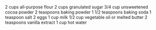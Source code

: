 2 cups all-purpose flour
2 cups granulated sugar
3/4 cup unsweetened cocoa powder
2 teaspoons baking powder
1 1/2 teaspoons baking soda
1 teaspoon salt
2 eggs
1 cup milk
1/2 cup vegetable oil or melted butter
2 teaspoons vanilla extract
1 cup hot water